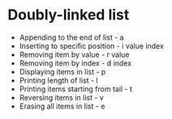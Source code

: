 # Doubly-linked list 
- Appending to the end of list - a
- Inserting to specific position - i value index
- Removing item by value - r value
- Removing item by index - d index
- Displaying items in list - p
- Printing length of list - l
- Printing items starting from tail - t
- Reversing items in list - v
- Erasing all items in list - e
